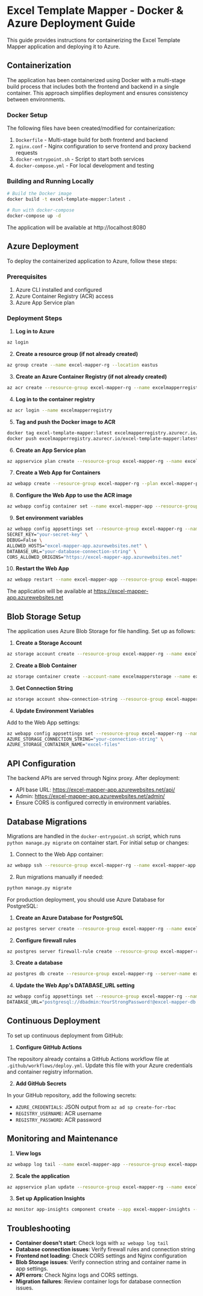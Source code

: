 # Excel Template Mapper - Docker & Azure Deployment Guide

This guide provides instructions for containerizing the Excel Template Mapper application and deploying it to Azure.

## Containerization

The application has been containerized using Docker with a multi-stage build process that includes both the frontend and backend in a single container. This approach simplifies deployment and ensures consistency between environments.

### Docker Setup

The following files have been created/modified for containerization:

1. `Dockerfile` - Multi-stage build for both frontend and backend
2. `nginx.conf` - Nginx configuration to serve frontend and proxy backend requests
3. `docker-entrypoint.sh` - Script to start both services
4. `docker-compose.yml` - For local development and testing

### Building and Running Locally

```bash
# Build the Docker image
docker build -t excel-template-mapper:latest .

# Run with docker-compose
docker-compose up -d
```

The application will be available at http://localhost:8080

## Azure Deployment

To deploy the containerized application to Azure, follow these steps:

### Prerequisites

1. Azure CLI installed and configured
2. Azure Container Registry (ACR) access
3. Azure App Service plan

### Deployment Steps

1. **Log in to Azure**

```bash
az login
```

2. **Create a resource group (if not already created)**

```bash
az group create --name excel-mapper-rg --location eastus
```

3. **Create an Azure Container Registry (if not already created)**

```bash
az acr create --resource-group excel-mapper-rg --name excelmapperregistry --sku Basic
```

4. **Log in to the container registry**

```bash
az acr login --name excelmapperregistry
```

5. **Tag and push the Docker image to ACR**

```bash
docker tag excel-template-mapper:latest excelmapperregistry.azurecr.io/excel-template-mapper:latest
docker push excelmapperregistry.azurecr.io/excel-template-mapper:latest
```

6. **Create an App Service plan**

```bash
az appservice plan create --resource-group excel-mapper-rg --name excel-mapper-plan --is-linux --sku B1
```

7. **Create a Web App for Containers**

```bash
az webapp create --resource-group excel-mapper-rg --plan excel-mapper-plan --name excel-mapper-app --deployment-container-image-name excelmapperregistry.azurecr.io/excel-template-mapper:latest
```

8. **Configure the Web App to use the ACR image**

```bash
az webapp config container set --name excel-mapper-app --resource-group excel-mapper-rg --docker-custom-image-name excelmapperregistry.azurecr.io/excel-template-mapper:latest --docker-registry-server-url https://excelmapperregistry.azurecr.io
```

9. **Set environment variables**

```bash
az webapp config appsettings set --resource-group excel-mapper-rg --name excel-mapper-app --settings \
SECRET_KEY="your-secret-key" \
DEBUG=False \
ALLOWED_HOSTS="excel-mapper-app.azurewebsites.net" \
DATABASE_URL="your-database-connection-string" \
CORS_ALLOWED_ORIGINS="https://excel-mapper-app.azurewebsites.net"
```

10. **Restart the Web App**

```bash
az webapp restart --name excel-mapper-app --resource-group excel-mapper-rg
```

The application will be available at https://excel-mapper-app.azurewebsites.net

## Blob Storage Setup

The application uses Azure Blob Storage for file handling. Set up as follows:

1. **Create a Storage Account**

```bash
az storage account create --resource-group excel-mapper-rg --name excelmapperstorage --location eastus --sku Standard_LRS
```

2. **Create a Blob Container**

```bash
az storage container create --account-name excelmapperstorage --name excel-files --auth-mode login
```

3. **Get Connection String**

```bash
az storage account show-connection-string --resource-group excel-mapper-rg --name excelmapperstorage
```

4. **Update Environment Variables**

Add to the Web App settings:

```bash
az webapp config appsettings set --resource-group excel-mapper-rg --name excel-mapper-app --settings \
AZURE_STORAGE_CONNECTION_STRING="your-connection-string" \
AZURE_STORAGE_CONTAINER_NAME="excel-files"
```

## API Configuration

The backend APIs are served through Nginx proxy. After deployment:

- API base URL: https://excel-mapper-app.azurewebsites.net/api/
- Admin: https://excel-mapper-app.azurewebsites.net/admin/
- Ensure CORS is configured correctly in environment variables.

## Database Migrations

Migrations are handled in the `docker-entrypoint.sh` script, which runs `python manage.py migrate` on container start. For initial setup or changes:

1. Connect to the Web App container:

```bash
az webapp ssh --resource-group excel-mapper-rg --name excel-mapper-app
```

2. Run migrations manually if needed:

```bash
python manage.py migrate
```

For production deployment, you should use Azure Database for PostgreSQL:

1. **Create an Azure Database for PostgreSQL**

```bash
az postgres server create --resource-group excel-mapper-rg --name excel-mapper-db --location eastus --admin-user dbadmin --admin-password "YourStrongPassword!" --sku-name GP_Gen5_2
```

2. **Configure firewall rules**

```bash
az postgres server firewall-rule create --resource-group excel-mapper-rg --server excel-mapper-db --name AllowAzureServices --start-ip-address 0.0.0.0 --end-ip-address 0.0.0.0
```

3. **Create a database**

```bash
az postgres db create --resource-group excel-mapper-rg --server-name excel-mapper-db --name excel_mapper_db
```

4. **Update the Web App's DATABASE_URL setting**

```bash
az webapp config appsettings set --resource-group excel-mapper-rg --name excel-mapper-app --settings \
DATABASE_URL="postgresql://dbadmin:YourStrongPassword!@excel-mapper-db.postgres.database.azure.com:5432/excel_mapper_db?sslmode=require"
```

## Continuous Deployment

To set up continuous deployment from GitHub:

1. **Configure GitHub Actions**

The repository already contains a GitHub Actions workflow file at `.github/workflows/deploy.yml`. Update this file with your Azure credentials and container registry information.

2. **Add GitHub Secrets**

In your GitHub repository, add the following secrets:

- `AZURE_CREDENTIALS`: JSON output from `az ad sp create-for-rbac`
- `REGISTRY_USERNAME`: ACR username
- `REGISTRY_PASSWORD`: ACR password

## Monitoring and Maintenance

1. **View logs**

```bash
az webapp log tail --name excel-mapper-app --resource-group excel-mapper-rg
```

2. **Scale the application**

```bash
az appservice plan update --resource-group excel-mapper-rg --name excel-mapper-plan --sku S1
```

3. **Set up Application Insights**

```bash
az monitor app-insights component create --app excel-mapper-insights --location eastus --resource-group excel-mapper-rg --application-type web
```

## Troubleshooting

- **Container doesn't start**: Check logs with `az webapp log tail`
- **Database connection issues**: Verify firewall rules and connection string
- **Frontend not loading**: Check CORS settings and Nginx configuration
- **Blob Storage issues**: Verify connection string and container name in app settings.
- **API errors**: Check Nginx logs and CORS settings.
- **Migration failures**: Review container logs for database connection issues.
